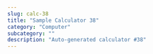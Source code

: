 ```yaml
---
slug: calc-38
title: "Sample Calculator 38"
category: "Computer"
subcategory: ""
description: "Auto-generated calculator #38"
---
```


